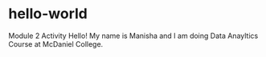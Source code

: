 # hello-world
Module 2 Activity
Hello!
My name is Manisha and I am doing Data Anayltics Course at McDaniel College.
